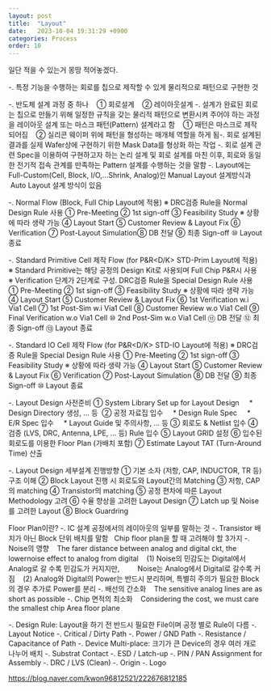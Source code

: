```yaml
---
layout: post
title:  "Layout"
date:   2023-10-04 19:31:29 +0900
categories: Process
order: 10
---
```


일단 적을 수 있는거 몽땅 적어놓겠다.

-. 특정 기능을 수행하는 회로를 칩으로 제작할 수 있게 물리적으로 패턴으로 구현한 것

-. 반도체 설계 과정 중 하나
   ① 회로설계
   ② 레이아웃설계
-. 설계가 완료된 회로는 칩으로 만들기 위해 일정한 규칙을 갖는 물리적 패턴으로 변환시켜 주어야 하는 과정을 레이아웃 설계 또는 마스크 패턴(Pattern) 설계라고 함
   ① 패턴은 마스크로 제작 되어짐
   ② 실리콘 웨이퍼 위에 패턴을 형성하는 매개체 역할을 하게 됨-. 회로 설계된 결과를 실제 Wafer상에 구현하기 위한 Mask Data를 형상화 하는 작업
-. 회로 설계 관련 Spec을 이용하여 구현하고자 하는 논리 설계 및 회로 설계를 마친 이후, 회로와 동일한 전기적 접속 관계를 만족하는 Pattern 설계를 수행하는 것을 말함
-. Layout에는 Full-Custom(Cell, Block, I/O,...Shrink, Analog)인 Manual Layout 설계방식과
   Auto Layout 설계 방식이 있음


-. Normal Flow (Block, Full Chip Layout에 적용)
※ DRC검증 Rule을 Normal Design Rule 사용
① Pre-Meeting
② 1st sign-off
③ Feasibility Study ※ 상황에 따라 생략 가능
④ Layout Start
⑤ Customer Review & Layout Fix
⑥ Verification
⑦ Post-Layout Simulation⑧ DB 전달
⑨ 최종 Sign-off
⑩ Layout 종료

-. Standard Primitive Cell 제작 Flow (for P&R<D/K> STD-Prim Layout에 적용)
※ Standard Primitive는 해당 공정의 Design Kit로 사용되며 Full Chip P&R시 사용
※ Verification 단계가 2단계로 구성. DRC검증 Rule을 Special Design Rule 사용
① Pre-Meeting
② 1st sign-off
③ Feasibility Study ※ 상황에 따라 생략 가능
④ Layout Start
⑤ Customer Review & Layout Fix
⑥ 1st Verification w.i Via1 Cell
⑦ 1st Post-Sim w.i Via1 Cell
⑧ Customer Review w.o Via1 Cell
⑨ Final Verification w.o Via1 Cell
⑩ 2nd Post-Sim w.o Via1 Cell
⑪ DB 전달
⑫ 최종 Sign-off
⑬ Layout 종료


-. Standard IO Cell 제작 Flow (for P&R<D/K> STD-IO Layout에 적용)
※ DRC검증 Rule을 Special Design Rule 사용
① Pre-Meeting
② 1st sign-off
③ Feasibility Study ※ 상황에 따라 생략 가능
④ Layout Start
⑤ Customer Review & Layout Fix
⑥ Verification
⑦ Post-Layout Simulation
⑧ DB 전달
⑨ 최종 Sign-off
⑩ Layout 종료


-. Layout Design 사전준비
① System Library Set up for Layout Design
    * Design Directory 생성, ... 등 
② 공정 자료집 입수
    * Design Rule Spec
    * E/R Spec 입수
    * Layout Guide 및 주의사항, ... 등
③ 회로도 & Netlist 입수
④ 검증 (LVS, DRC, Antenna, LPE, ... 등) Rule 입수
⑤ Layout GRID 설정
⑥ 입수된 회로도를 이용한 Floor Plan (가배치 포함)
⑦ Estimate Layout TAT (Turn-Around Time) 산출


-. Layout Design 세부설계 진행방향
① 기본 소자 (저항, CAP, INDUCTOR, TR 등) 구조 이해
② Block Layout 진행 시 회로도와 Layout간의 Matching
③ 저항, CAP의 matching
④ Transistor의 matching
⑤ 공정 편차에 따른 Layout Methodology 고려
⑥ 수율 향상을 고려한 Layout Design
⑦ Latch up 및 Noise를 고려한 Layout
⑧ Block Guardring

Floor Plan이란?
-. IC 설계 공정에서의 레이아웃의 일부를 말하는 것
-. Transistor 배치가 아닌 Block 단위 배치를 말함
 
Chip floor plan을 할 때 고려해야 할 3가지
-. Noise의 영향
   The farer distance between analog and digital ckt, the lowernoise effect to analog from digital
   (1) Noise의 민감도는 Digital에서 Analog로 갈 수록 민감도가 커지지만,
        Noise는 Analog에서 Digital로 갈수록 커짐
   (2) Analog와 Digital의 Power는 반드시 분리하며, 특별히 주의가 필요한 Block의 경우 추가로 Power를 분리
-. 배선의 간소화
   The sensitive analog lines are as short as possible
-. Chip 면적의 최소화
   Considering the cost, we must care the smallest chip Area floor plane


-. Design Rule: Layout을 하기 전 반드시 필요한 File이며 공정 별로 Rule이 다름
-. Layout Notice
-. Critical / Dirty Path
-. Power / GND Path
-. Resistance / Capacitance of Path
-. Device Multi-place: 크기가 큰 Device의 경우 여러 개로 나누어 배치
-. Substrat Contact
-. ESD / Latch-up
-. PIN / PAN Assignment for Assembly
-. DRC / LVS (Clean)
-. Origin
-. Logo

https://blog.naver.com/kwon96812521/222676812185

